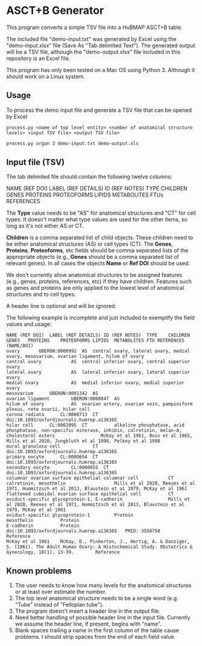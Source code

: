 # ASCT+B Generator

This program converts a simple TSV file into a HuBMAP ASCT+B table.

The included file "demo-input.txt" was generated by Excel using the "demo-input.xlsx" file (Save As "Tab delimited Text"). The generated output will be a TSV file, although the "demo-output.xlsx" file included in this repository is an Excel file.

This program has only been tested on a Mac OS using Python 3. Although it should work on a Linux system.

## Usage

To process the demo input file and generate a TSV file that can be opened by Excel

```
process.py <name of top level entity> <number of anatomical structure levels> <input TSV file> <output TSV file>
```



```bash
process.py organ 3 demo-input.txt demo-output.xls
```

## Input file (TSV)

The tab delimited file should contain the following twelve columns:

NAME (REF DOI)	LABEL (REF DETAILS)	ID (REF NOTES)	TYPE	CHILDREN	GENES	PROTEINS	PROTEOFORMS	LIPIDS	METABOLITES	FTUs	REFERENCES

The **Type** value needs to be "AS" for anatomical structures and "CT" for cell types. It doesn't matter what type values are used for the other items, so long as it's not either AS or CT.

**Children** is a comma separated list of child objects. These children need to be either anatomical structures (AS) or cell types (CT). The **Genes**, **Proteins**, **Proteoforms**, etc fields should be comma separated lists of the appropriate objects (e.g., **Genes** should be a comma separated list of relevant genes). In all cases the objects **Name** or **Ref DOI** should be used.

We don't currently allow anatomical structures to be assigned features (e.g., genes, proteins, references, etc) if they have children. Features such as genes and proteins are only applied to the lowest level of anatomical structures and to cell types.

A header line is optional and will be ignored.

The following example is incomplete and just included to exemplify the field values and usage:

```
NAME (REF DOI)	LABEL (REF DETAILS)	ID (REF NOTES)	TYPE	CHILDREN	GENES	PROTEINS	PROTEOFORMS	LIPIDS	METABOLITES	FTU	REFERENCES (NAME/DOI)
ovary		UBERON:0000992	AS	central ovary, lateral ovary, medial ovary, mesovarium, ovarian ligament, hilum of ovary
central ovary			AS	central inferior ovary, central superior ovary
lateral ovary			AS	lateral inferior ovary, lateral superior ovary
medial ovary			AS	medial inferior ovary, medial superior ovary
mesovarium		UBERON:0001342	AS	
ovarian ligament		UBERON:0008847	AS	
hilum of ovary			AS	ovarian artery, ovarian vein, pampiniform plexus, rete ovarii, hilar cell
corona radiata		CL:0000713	CT								doi:10.1093/oxfordjournals.humrep.a136365
hilar cell		CL:0002095	CT			alkaline phosphatase, acid phosphatase, non-specific esterase, inhibin, calretinin, melan-A, cholesterol esters					McKay et al 1961, Boss et al 1965, Mills et al 2020, Jungbluth et al 1998, Pelkey et al 1998
mural granulosa cell			CT								doi:10.1093/oxfordjournals.humrep.a136365
primary oocyte		CL:0000654	CT								doi:10.1093/oxfordjournals.humrep.a136365
secondary oocyte		CL:0000655	CT								doi:10.1093/oxfordjournals.humrep.a136365
columnar ovarian surface epithelial columnar cell			CT			calretinin, mesothelin					Mills et al 2020, Reeves et al 1971, Hummitzsch et al 2013, Blaustein et al 1979, McKay et al 1961
flattened cuboidal ovarian surface epithelial cell			CT			oviduct-specific glycoprotein-1, E-cadherin					Mills et al 2020, Reeves et al 1971, Hummitzsch et al 2013, Blaustein et al 1979, McKay et al 1961
oviduct-specific glycoprotein-1			Protein								
mesothelin			Protein								
E-cadherin			Protein								
doi:10.1093/oxfordjournals.humrep.a136365	PMID: 3558758		Reference								
McKay et al 1961	McKay, D., Pinkerton, J., Hertig, A. & Danziger, S. (1961). The Adult Human Ovary: A Histochemical Study. Obstetrics & Gynecology, 18(1), 13-39. 		Reference								
```

## Known problems

1. The user needs to know how many levels for the anatomical structures or at least over estimate the number.
2. The top level anatomical structure needs to be a single word (e.g. "Tube" instead of "Fellopian tube").
3. The program doesn't insert a header line in the output file.
3. Need better handling of possible header line in the input file. Currently we assume the header line, if present, begins with "name".
3. Blank spaces trailing a name in the first column of the table cause problems. I should strip spaces from the end of each field value.
